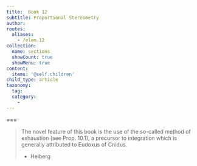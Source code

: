 ```yaml
---
title:  Book 12
subtitle: Proportional Stereometry
author:
routes:
  aliases:
    - /elem.12
collection:
  name: sections
  showCount: true
  showMenu: true
content:
  items: '@self.children'
child_type: article
taxonomy:
  tag:
  category:
    - 
---
```




===

> The novel feature of this book is the use of the so-called method of exhaustion (see Prop. 10.1), a precursor to integration which is generally attributed to Eudoxus of Cnidus.
> - Heiberg

